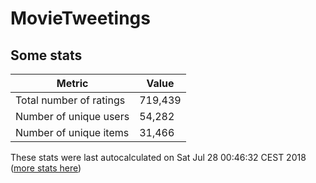 # MovieTweetings
## Some stats

Metric | Value
--- | ---
Total number of ratings                 | 719,439
Number of unique users                  | 54,282
Number of unique items                  | 31,466
These stats were last autocalculated on Sat Jul 28 00:46:32 CEST 2018  ([more stats here](./stats.md))

